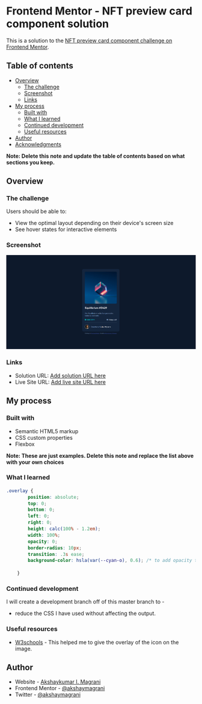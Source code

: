 # Frontend Mentor - NFT preview card component solution

This is a solution to the [NFT preview card component challenge on Frontend Mentor](https://www.frontendmentor.io/challenges/nft-preview-card-component-SbdUL_w0U).

## Table of contents

- [Overview](#overview)
  - [The challenge](#the-challenge)
  - [Screenshot](#screenshot)
  - [Links](#links)
- [My process](#my-process)
  - [Built with](#built-with)
  - [What I learned](#what-i-learned)
  - [Continued development](#continued-development)
  - [Useful resources](#useful-resources)
- [Author](#author)
- [Acknowledgments](#acknowledgments)

**Note: Delete this note and update the table of contents based on what sections you keep.**

## Overview

### The challenge

Users should be able to:

- View the optimal layout depending on their device's screen size
- See hover states for interactive elements

### Screenshot

![](images/Screenshot.png)

### Links

- Solution URL: [Add solution URL here](https://your-solution-url.com)
- Live Site URL: [Add live site URL here](https://your-live-site-url.com)

## My process

### Built with

- Semantic HTML5 markup
- CSS custom properties
- Flexbox

**Note: These are just examples. Delete this note and replace the list above with your own choices**

### What I learned

```css
.overlay {
        position: absolute;
        top: 0;
        bottom: 0;
        left: 0;
        right: 0;
        height: calc(100% - 1.2em);
        width: 100%;
        opacity: 0;
        border-radius: 10px;
        transition: .3s ease;
        background-color: hsla(var(--cyan-o), 0.6); /* to add opacity to background specifically, without affecting the icon */
        
    }
```
### Continued development

I will create a development branch off of this master branch to -
- reduce the CSS I have used without affecting the output.

### Useful resources

- [W3schools](https://www.w3schools.com/howto/howto_css_image_overlay_icon.asp) - This helped me to give the overlay of the icon on the image.

## Author

- Website - [Akshaykumar I. Magrani](https://www.your-site.com)
- Frontend Mentor - [@akshaymagrani](https://www.frontendmentor.io/profile/akshaymagrani)
- Twitter - [@akshaymagrani](https://www.twitter.com/akshaymagrani)
